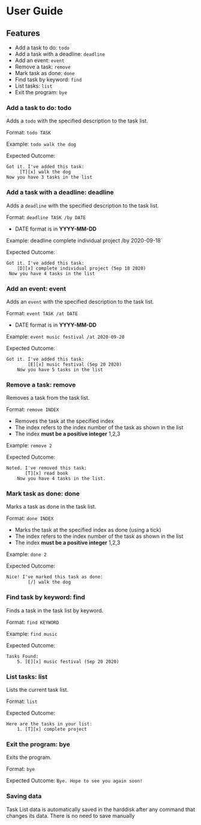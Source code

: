 # User Guide

## Features 
* Add a task to do: `todo`
* Add a task with a deadline: `deadline`
* Add an event: `event`
* Remove a task: `remove`
* Mark task as done: `done`
* Find task by keyword: `find`
* List tasks: `list`
* Exit the program: `bye`


### Add a task to do: todo
Adds a `todo` with the specified description to the task list.

Format: `todo TASK`

Example: `todo walk the dog`

Expected Outcome:
``` 
Got it. I've added this task:
     [T][x] walk the dog
Now you have 3 tasks in the list
```

### Add a task with a deadline: deadline
Adds a `deadline` with the specified description to the task list.

Format: `deadline TASK /by DATE`
* DATE format is in **YYYY-MM-DD**

Example: deadline complete individual project /by 2020-09-18`

Expected Outcome:
``` 
Got it. I've added this task:
    [D][x] complete individual project (Sep 18 2020)
 Now you have 4 tasks in the list
```

### Add an event: event
Adds an `event` with the specified description to the task list.

Format: `event TASK /at DATE`
* DATE format is in **YYYY-MM-DD**

Example: `event music festival /at 2020-09-20`

Expected Outcome:
``` 
Got it. I've added this task:
        [E][x] music festival (Sep 20 2020)
    Now you have 5 tasks in the list
```
### Remove a task: remove
Removes a task from the task list.

Format: `remove INDEX`
* Removes the task at the specified index
* The index refers to the index number of the task as shown in the list
* The index **must be a positive integer** 1,2,3

Example: `remove 2`

Expected Outcome:
``` 
Noted. I've removed this task:
       [T][x] read book
    Now you have 4 tasks in the list. 
```

### Mark task as done: done
Marks a task as done in the task list.

Format: `done INDEX`
* Marks the task at the specified index as done (using a tick)
*  The index refers to the index number of the task as shown in the list
* The index **must be a positive integer** 1,2,3

Example: `done 2`

Expected Outcome:
``` 
Nice! I've marked this task as done:
        [/] walk the dog
```

### Find task by keyword: find
Finds a task in the task list by keyword.

Format: `find KEYWORD`

Example: `find music`

Expected Outcome:
``` 
Tasks Found:
    5. [E][x] music festival (Sep 20 2020)
```

### List tasks: list
Lists the current task list.

Format: `list`

Expected Outcome:
```  
Here are the tasks in your list:
    1. [T][x] complete project 
```

### Exit the program: bye
Exits the program.

Format: `bye`

Expected Outcome:
`Bye. Hope to see you again soon!`

### Saving data
Task List data is automatically saved in the harddisk after any command that changes its data.
There is no need to save manually
















